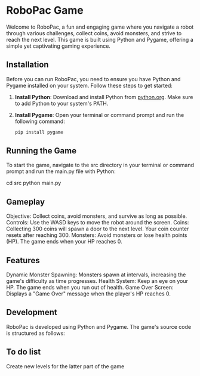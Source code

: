 # RoboPac Game

Welcome to RoboPac, a fun and engaging game where you navigate a robot through various challenges, collect coins, avoid monsters, and strive to reach the next level. This game is built using Python and Pygame, offering a simple yet captivating gaming experience.

## Installation

Before you can run RoboPac, you need to ensure you have Python and Pygame installed on your system. Follow these steps to get started:

1. **Install Python**: Download and install Python from [python.org](https://www.python.org/downloads/). Make sure to add Python to your system's PATH.

2. **Install Pygame**: Open your terminal or command prompt and run the following command:
   ```sh
   pip install pygame

## Running the Game

To start the game, navigate to the src directory in your terminal or command prompt and run the main.py file with Python:

cd src
python main.py

## Gameplay

Objective: Collect coins, avoid monsters, and survive as long as possible.
Controls: Use the WASD keys to move the robot around the screen.
Coins: Collecting 300 coins will spawn a door to the next level. Your coin counter resets after reaching 300.
Monsters: Avoid monsters or lose health points (HP). The game ends when your HP reaches 0.

## Features

Dynamic Monster Spawning: Monsters spawn at intervals, increasing the game's difficulty as time progresses.
Health System: Keep an eye on your HP. The game ends when you run out of health.
Game Over Screen: Displays a "Game Over" message when the player's HP reaches 0.

## Development
RoboPac is developed using Python and Pygame. The game's source code is structured as follows:

## To do list
Create new levels for the latter part of the game
